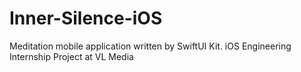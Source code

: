 # Inner-Silence-iOS

Meditation mobile application written by SwiftUI Kit. iOS Engineering Internship Project at VL Media
